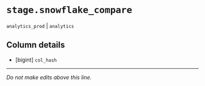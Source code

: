 # `stage.snowflake_compare`
`analytics_prod` | `analytics`

## Column details
* [bigint]    `col_hash`

-------------------------------------------------------------------------------
*Do not make edits above this line.*
